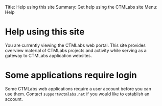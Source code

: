 Title: Help using this site
Summary: Get help using the CTMLabs site
Menu: Help

# Help using this site

You are currently viewing the CTMLabs web portal.  This site provides
overview material of CTMLabs projects and activity while serving as a
gateway to CTMLabs application websites.


# Some applications require login

Some CTMLabs web applications require a user account before you can
use them.  Contact <a
href="mailto:support@ctmlabs.net"><code>support@ctmlabs.net</code></a> if you would like to establish an account.
